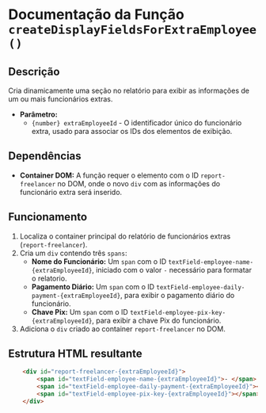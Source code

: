 # Documentação da Função `createDisplayFieldsForExtraEmployee()`

## Descrição
Cria dinamicamente uma seção no relatório para exibir as informações de um ou mais funcionários extras.

- **Parâmetro:**
  - `{number} extraEmployeeId` - O identificador único do funcionário extra, usado para associar os IDs dos elementos de exibição.

## Dependências
- **Container DOM:** A função requer o elemento com o ID `report-freelancer` no DOM, onde o novo `div` com as informações do funcionário extra será inserido.

## Funcionamento
1. Localiza o container principal do relatório de funcionários extras (`report-freelancer`).
2. Cria um `div` contendo três `spans`:
   - **Nome do Funcionário:** Um `span` com o ID `textField-employee-name-{extraEmployeeId}`, iniciado com o valor `-` necessário para formatar o relatorio.
   - **Pagamento Diário:** Um `span` com o ID `textField-employee-daily-payment-{extraEmployeeId}`, para exibir o pagamento diário do funcionário.
   - **Chave Pix:** Um `span` com o ID `textField-employee-pix-key-{extraEmployeeId}`, para exibir a chave Pix do funcionário.
3. Adiciona o `div` criado ao container `report-freelancer` no DOM.

## Estrutura HTML resultante
```html
    <div id="report-freelancer-{extraEmployeeId}">
        <span id="textField-employee-name-{extraEmployeeId}">- </span>
        <span id="textField-employee-daily-payment-{extraEmployeeId}"></span>
        <span id="textField-employee-pix-key-{extraEmployeeId}"></span>
    </div>
```
